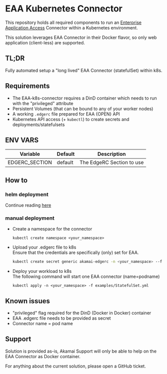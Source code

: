 # EAA Kubernetes Connector

This repository holds all required components to run an [Enterprise Application Access](https://www.akamai.com/products/enterprise-application-access) Connector within a Kubernetes environment.

This solution leverages EAA Connector in their Docker flavor, so only web application (client-less) are supported.

## TL;DR

Fully automated setup a "long lived" EAA Connector (statefulSet) within k8s.

## Requirements

- The EAA-k8s-connector requires a DinD container which needs to run with the "privileged" attribute
- Persistent Volumes (that can be bound to any of your worker nodes)
- A working `.edgerc` file prepared for EAA {OPEN} API
- Kubernetes API access (+ `kubectl`) to create secrets and deployments/statefulsets

## ENV VARS

| Variable       | Default | Description               |
|----------------|---------|---------------------------|
| EDGERC_SECTION | default | The EdgeRC Section to use | 


## How to

### helm deployment

Continue reading [here](helm/README.md)

### manual deployment

- Create a namespace for the connector  
  ```text
  kubectl create namespace <your_namespace>
  ```

- Upload your .edgerc file to k8s  
  Ensure that the credentials are specifically (only) set for EAA.
    ```bash
    kubectl create secret generic akamai-edgerc -n <your_namespace> --from-file=edgerc=/home/username/.edgerc
    ```

- Deploy your workload to k8s  
The following command will start one EAA connector (name=podname)
  ```text
  kubectl apply -n <your_namespace> -f examples/StatefulSet.yml
  ```
  
## Known issues

- "privileged" flag required for the DinD (Docker in Docker) container
- EAA .edgerc file needs to be provided as secret
- Connector name = pod name

## Support

Solution is provided as-is, Akamai Support will only be able to help on the EAA Connector as Docker container.

For anything about the current solution, please open a GitHub ticket.
